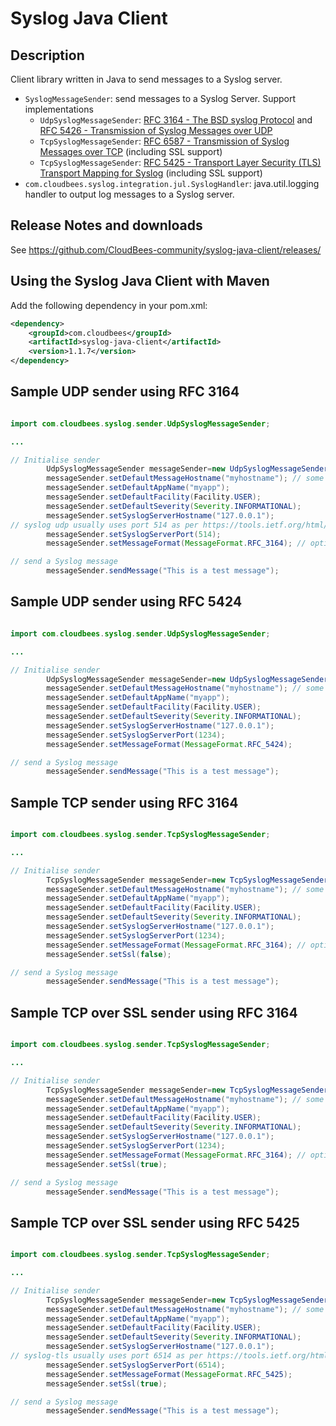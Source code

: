# Syslog Java Client

## Description

Client library written in Java to send messages to a Syslog server.

 * `SyslogMessageSender`: send messages to a Syslog Server. Support implementations
   * `UdpSyslogMessageSender`: [RFC 3164 - The BSD syslog Protocol](http://tools.ietf.org/html/rfc3164) and [RFC 5426 - Transmission of Syslog Messages over UDP](http://tools.ietf.org/html/rfc5426)
   * `TcpSyslogMessageSender`: [RFC 6587 - Transmission of Syslog Messages over TCP](http://tools.ietf.org/html/rfc5426) (including SSL support)
   * `TcpSyslogMessageSender`: [RFC 5425 - Transport Layer Security (TLS) Transport Mapping for Syslog](http://tools.ietf.org/html/rfc5426) (including SSL support)
 * `com.cloudbees.syslog.integration.jul.SyslogHandler`: java.util.logging handler to output log messages to a Syslog server.

## Release Notes and downloads

See https://github.com/CloudBees-community/syslog-java-client/releases/

## Using the Syslog Java Client with Maven 

Add the following dependency in your pom.xml:

```xml
<dependency>
    <groupId>com.cloudbees</groupId>
    <artifactId>syslog-java-client</artifactId>
    <version>1.1.7</version>
</dependency>
```

## Sample UDP sender using RFC 3164

```java

import com.cloudbees.syslog.sender.UdpSyslogMessageSender;

...

// Initialise sender
        UdpSyslogMessageSender messageSender=new UdpSyslogMessageSender();
        messageSender.setDefaultMessageHostname("myhostname"); // some syslog cloud services may use this field to transmit a secret key
        messageSender.setDefaultAppName("myapp");
        messageSender.setDefaultFacility(Facility.USER);
        messageSender.setDefaultSeverity(Severity.INFORMATIONAL);
        messageSender.setSyslogServerHostname("127.0.0.1");
// syslog udp usually uses port 514 as per https://tools.ietf.org/html/rfc3164#page-5
        messageSender.setSyslogServerPort(514);
        messageSender.setMessageFormat(MessageFormat.RFC_3164); // optional, default is RFC 3164

// send a Syslog message
        messageSender.sendMessage("This is a test message");
```

## Sample UDP sender using RFC 5424

```java

import com.cloudbees.syslog.sender.UdpSyslogMessageSender;

...

// Initialise sender
        UdpSyslogMessageSender messageSender=new UdpSyslogMessageSender();
        messageSender.setDefaultMessageHostname("myhostname"); // some syslog cloud services may use this field to transmit a secret key
        messageSender.setDefaultAppName("myapp");
        messageSender.setDefaultFacility(Facility.USER);
        messageSender.setDefaultSeverity(Severity.INFORMATIONAL);
        messageSender.setSyslogServerHostname("127.0.0.1");
        messageSender.setSyslogServerPort(1234);
        messageSender.setMessageFormat(MessageFormat.RFC_5424);

// send a Syslog message
        messageSender.sendMessage("This is a test message");
```

## Sample TCP sender using RFC 3164

```java

import com.cloudbees.syslog.sender.TcpSyslogMessageSender;

...

// Initialise sender
        TcpSyslogMessageSender messageSender=new TcpSyslogMessageSender();
        messageSender.setDefaultMessageHostname("myhostname"); // some syslog cloud services may use this field to transmit a secret key
        messageSender.setDefaultAppName("myapp");
        messageSender.setDefaultFacility(Facility.USER);
        messageSender.setDefaultSeverity(Severity.INFORMATIONAL);
        messageSender.setSyslogServerHostname("127.0.0.1");
        messageSender.setSyslogServerPort(1234);
        messageSender.setMessageFormat(MessageFormat.RFC_3164); // optional, default is RFC 3164
        messageSender.setSsl(false);

// send a Syslog message
        messageSender.sendMessage("This is a test message");
```

## Sample TCP over SSL sender using RFC 3164

```java

import com.cloudbees.syslog.sender.TcpSyslogMessageSender;

...

// Initialise sender
        TcpSyslogMessageSender messageSender=new TcpSyslogMessageSender();
        messageSender.setDefaultMessageHostname("myhostname"); // some syslog cloud services may use this field to transmit a secret key
        messageSender.setDefaultAppName("myapp");
        messageSender.setDefaultFacility(Facility.USER);
        messageSender.setDefaultSeverity(Severity.INFORMATIONAL);
        messageSender.setSyslogServerHostname("127.0.0.1");
        messageSender.setSyslogServerPort(1234);
        messageSender.setMessageFormat(MessageFormat.RFC_3164); // optional, default is RFC 3164
        messageSender.setSsl(true);

// send a Syslog message
        messageSender.sendMessage("This is a test message");
```

## Sample TCP over SSL sender using RFC 5425

```java

import com.cloudbees.syslog.sender.TcpSyslogMessageSender;

...

// Initialise sender
        TcpSyslogMessageSender messageSender=new TcpSyslogMessageSender();
        messageSender.setDefaultMessageHostname("myhostname"); // some syslog cloud services may use this field to transmit a secret key
        messageSender.setDefaultAppName("myapp");
        messageSender.setDefaultFacility(Facility.USER);
        messageSender.setDefaultSeverity(Severity.INFORMATIONAL);
        messageSender.setSyslogServerHostname("127.0.0.1");
// syslog-tls usually uses port 6514 as per https://tools.ietf.org/html/rfc5425#page-11
        messageSender.setSyslogServerPort(6514);
        messageSender.setMessageFormat(MessageFormat.RFC_5425);
        messageSender.setSsl(true);

// send a Syslog message
        messageSender.sendMessage("This is a test message");
```
